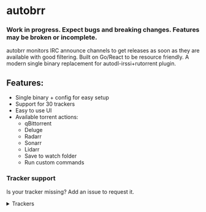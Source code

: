 # autobrr

### Work in progress. Expect bugs and breaking changes. Features may be broken or incomplete.

autobrr monitors IRC announce channels to get releases as soon as they are available with good filtering. Built on Go/React to be resource friendly. A modern single binary replacement for autodl-irssi+rutorrent plugin.

## Features:

* Single binary + config for easy setup
* Support for 30 trackers
* Easy to use UI
* Available torrent actions:
  * qBittorrent
  * Deluge
  * Radarr
  * Sonarr
  * Lidarr
  * Save to watch folder
  * Run custom commands

### Tracker support

Is your tracker missing? Add an issue to request it.

<details>
  <summary>Trackers</summary>

  * AlphaRatio
  * AnimeBytes
  * BeyondHD
  * BTN
  * DanishBytes
  * DigitalCore
  * EMP
  * FileList
  * GazelleGames
  * HDB
  * HD-Torrents
  * IPTorrents
  * Milkie
  * MoreThanTV
  * Nebulance
  * Norbits
  * Orpheus
  * PTP
  * RED
  * RevolutionTT
  * Superbits
  * TorrentBytes
  * TorrentDay
  * TorrentDB
  * TorrentLeech
  * TorrentNetwork
  * TorrentSeeds
  * TorrentSyndikat
  * TranceTraffic
  * UHDBits
</details>